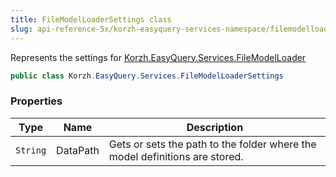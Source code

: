 ```yaml
---
title: FileModelLoaderSettings class
slug: api-reference-5x/korzh-easyquery-services-namespace/filemodelloadersettings-class
---
```



Represents the settings for [Korzh.EasyQuery.Services.FileModelLoader](/api-reference-5x/korzh-easyquery-services-namespace/filemodelloader-class)
```csharp
public class Korzh.EasyQuery.Services.FileModelLoaderSettings

```

### Properties

| Type | Name | Description | 
| --- | --- | --- | 
| `String` | DataPath | Gets or sets the path to the folder where the model definitions are stored. |